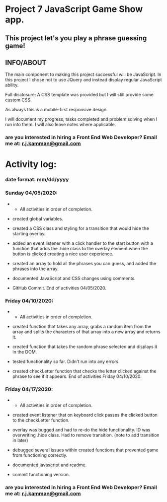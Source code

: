 # Project 7 JavaScript Game Show app. 

## This project let's you play a phrase guessing game!


## INFO/ABOUT

The main component to making this project successful will be JavaScript. In this project I chose not to use JQuery and instead display regular JavaScript ability. 

Full disclosure: A CSS template was provided but I will still provide some custom CSS. 

As always this is a mobile-first responsive design.

I will document my progress, tasks completed and problem solving when I run into them. I will also leave notes where applicable. 


### are you interested in hiring a Front End Web Developer? Email me at: r.j.kamman@gmail.com




# Activity log: 

### date format: mm/dd/yyyy

### Sunday 04/05/2020:

* * All activities in order of completion. 

- created global variables.

- created a CSS class and styling for a transition that would hide the starting overlay.

- added an event listener with a click handler to the start button with a function that adds the .hide class to the overlay element when the button is clicked creating a nice user experience.     

- created an array to hold all the phrases you can guess, and added the phrases into the array. 

- documented JavaScript and CSS changes using comments. 

- GitHub Commit. 
End of activities 04/05/2020.


### Friday 04/10/2020:

* * All activities in order of completion. 

- created function that takes any array, grabs a random item from the array and splits the characters of that array into a new array and returns it. 

- created function that takes the random phrase selected and displays it in the DOM. 

- tested functionality so far. Didn't run into any errors.

- created checkLetter function that checks the letter clicked against the phrase to see if it appears. 
End of activities Friday 04/10/2020.


### Friday 04/17/2020:

* * All activities in order of completion. 

- created event listener that on keyboard click passes the clicked button to the checkLetter function. 

- overlay was bugged and had to re-do the hide functionality. ID was overwriting .hide class. Had to remove transition. (note to add transition in later)

- debugged several issues within created functions that prevented game from functioning correctly. 

- documented javascript and readme. 

- commit functioning version.


### are you interested in hiring a Front End Web Developer? Email me at: r.j.kamman@gmail.com



